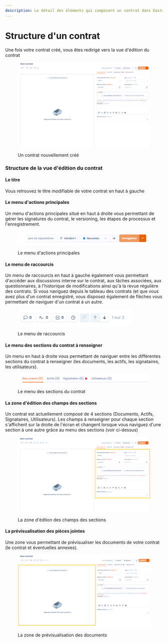 ```yaml
---
description: Le détail des éléments qui composent un contrat dans Dastra
---
```


# Structure d'un contrat

Une fois votre contrat créé, vous êtes redirigé vers la vue d'édition du contrat

<figure><img src="../../.gitbook/assets/image (321).png" alt=""><figcaption><p>Un contrat nouvellement créé</p></figcaption></figure>

### Structure de la vue d'édition du contrat

#### Le titre

Vous retrouvez le titre modifiable de votre contrat en haut à gauche

#### Le menu d'actions principales

Un menu d'actions principales situé en haut à droite vous permettant de gérer les signatures du contrat, le versioning, les étapes de processus et l'enregistrement.

<figure><img src="../../.gitbook/assets/image (323).png" alt=""><figcaption><p>Le menu d'actions principales</p></figcaption></figure>

#### Le menu de raccourcis

Un menu de raccourcis en haut à gauche également vous permettant d'accéder aux discussions interne sur le contrat, aux tâches associées, aux questionnaires, à l'historique de modifications ainsi qu'à la revue régulière des contrats. Si vous naviguez depuis le tableau des contrats (et que vous avez plus d'un contrat enregistré, vous disposez également de flèches vous permettant de naviguer d'un contrat à un autre.

<figure><img src="../../.gitbook/assets/image (322).png" alt=""><figcaption><p>Le menu de raccourcis</p></figcaption></figure>

#### Le menu des sections du contrat à renseigner

Un menu en haut à droite vous permettant de naviguer entre les différentes sections du contrat à renseigner (les documents, les actifs, les signataires, les utilisateurs).

<figure><img src="../../.gitbook/assets/image (324).png" alt=""><figcaption><p>Le menu des sections du contrat</p></figcaption></figure>

#### La zone d'édition des champs des sections

Un contrat est actuellement composé de 4 sections (Documents, Actifs, Signataires, Utilisateurs). Les champs à renseigner pour chaque section s'affichent sur la droite de l'écran et changent lorsque vous naviguez d'une section à une autre grâce au menu des sections (voir ci-dessus)

<figure><img src="../../.gitbook/assets/image (326).png" alt=""><figcaption><p>La zone d'édtion des champs des sections</p></figcaption></figure>

#### La prévisualisation des pièces jointes

Une zone vous permettant de prévisualiser les documents de votre contrat (le contrat et éventuelles annexes).&#x20;

<figure><img src="../../.gitbook/assets/image (325).png" alt=""><figcaption><p>La zone de prévisualisation des documents</p></figcaption></figure>
